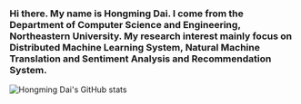 ### Hi there.  My name is Hongming Dai. I come from the Department of Computer Science and Engineering, Northeastern University. My research interest mainly focus on Distributed Machine Learning System, Natural Machine Translation and Sentiment Analysis and Recommendation System. 
![Hongming Dai's GitHub stats](https://github-readme-stats.vercel.app/api?username=johncruyff14)
<!--
**johncruyff14/johncruyff14** is a ✨ _special_ ✨ repository because its `README.md` (this file) appears on your GitHub profile.

Here are some ideas to get you started:

- 🔭 I’m currently working on ...
- 🌱 I’m currently learning ...
- 👯 I’m looking to collaborate on ...
- 🤔 I’m looking for help with ...
- 💬 Ask me about ...
- 📫 How to reach me: ...
- 😄 Pronouns: ...
- ⚡ Fun fact: ...
-->
